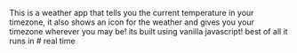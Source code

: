 
This is a weather app that tells you the current temperature in your timezone, it also shows an icon for the weather and gives you your timezone wherever you may be! its built using vanilla javascript! best of all it runs in # real time
